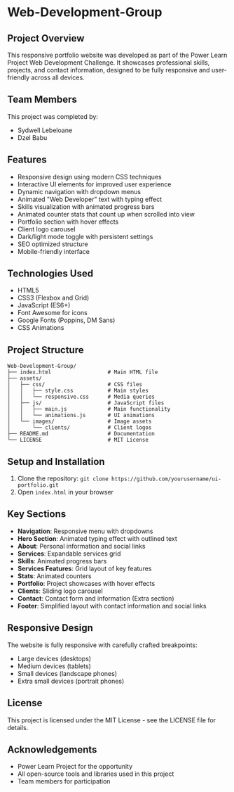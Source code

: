 # Web-Development-Group

## Project Overview
This responsive portfolio website was developed as part of the Power Learn Project Web Development Challenge. It showcases professional skills, projects, and contact information, designed to be fully responsive and user-friendly across all devices.

## Team Members
This project was completed by:
- Sydwell Lebeloane
- Dzel Babu

## Features
- Responsive design using modern CSS techniques
- Interactive UI elements for improved user experience
- Dynamic navigation with dropdown menus
- Animated "Web Developer" text with typing effect
- Skills visualization with animated progress bars
- Animated counter stats that count up when scrolled into view
- Portfolio section with hover effects
- Client logo carousel
- Dark/light mode toggle with persistent settings
- SEO optimized structure
- Mobile-friendly interface

## Technologies Used
- HTML5
- CSS3 (Flexbox and Grid)
- JavaScript (ES6+)
- Font Awesome for icons
- Google Fonts (Poppins, DM Sans)
- CSS Animations

## Project Structure
```
Web-Development-Group/
├── index.html                  # Main HTML file
├── assets/
│   ├── css/                    # CSS files
│   │   ├── style.css           # Main styles
│   │   └── responsive.css      # Media queries
│   ├── js/                     # JavaScript files
│   │   ├── main.js             # Main functionality
│   │   └── animations.js       # UI animations
│   └── images/                 # Image assets
│       └── clients/            # Client logos
├── README.md                   # Documentation
└── LICENSE                     # MIT License
```

## Setup and Installation
1. Clone the repository: `git clone https://github.com/yourusername/ui-portfolio.git`
2. Open `index.html` in your browser

## Key Sections
- **Navigation**: Responsive menu with dropdowns
- **Hero Section**: Animated typing effect with outlined text
- **About**: Personal information and social links
- **Services**: Expandable services grid
- **Skills**: Animated progress bars
- **Services Features**: Grid layout of key features
- **Stats**: Animated counters
- **Portfolio**: Project showcases with hover effects
- **Clients**: Sliding logo carousel
- **Contact**: Contact form and information (Extra section)
- **Footer**: Simplified layout with contact information and social links

## Responsive Design
The website is fully responsive with carefully crafted breakpoints:
- Large devices (desktops)
- Medium devices (tablets)
- Small devices (landscape phones)
- Extra small devices (portrait phones)

## License
This project is licensed under the MIT License - see the LICENSE file for details.

## Acknowledgements
- Power Learn Project for the opportunity
- All open-source tools and libraries used in this project
- Team members for participation